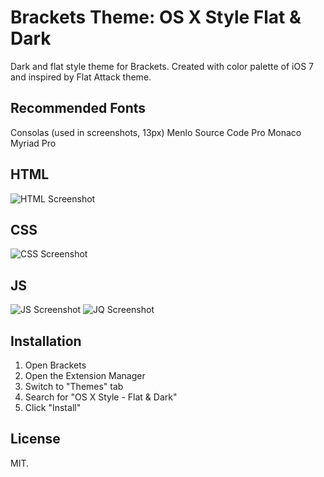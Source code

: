 # Brackets Theme: OS X Style Flat & Dark
Dark and flat style theme for Brackets. Created with color palette of iOS 7 and inspired by Flat Attack theme.

## Recommended Fonts
Consolas (used in screenshots, 13px)
Menlo
Source Code Pro
Monaco
Myriad Pro

## HTML
![HTML Screenshot](https://github.com/aydieneue/brackets-osx-flat-dark-theme/blob/master/ss/html.png)

## CSS
![CSS Screenshot](https://github.com/aydieneue/brackets-osx-flat-dark-theme/blob/master/ss/css.png)

## JS
![JS Screenshot](https://github.com/aydieneue/brackets-osx-flat-dark-theme/blob/master/ss/js.png)
![JQ Screenshot](https://github.com/aydieneue/brackets-osx-flat-dark-theme/blob/master/ss/jq.png)

## Installation
1. Open Brackets
2. Open the Extension Manager
3. Switch to "Themes" tab
4. Search for "OS X Style - Flat & Dark"
5. Click "Install"

## License
MIT.